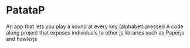 # PatataP
An app that lets you play a sound at every key (alphabet) pressed
A code along project that exposes individuals to other js libraries such as Paperjs and howlerjs
